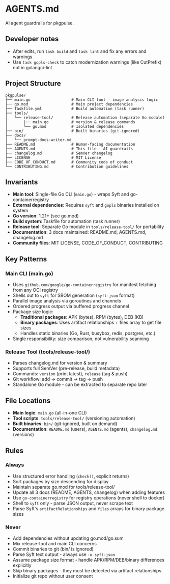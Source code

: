 # AGENTS.md

AI agent guardrails for pkgpulse.

## Developer notes
- After edits, run `task build` and `task lint` and fix any errors and warnings
- Use `task gopls-check` to catch modernization warnings (like CutPrefix) not in golangci-lint


## Project Structure

```
pkgpulse/
├── main.go                  # Main CLI tool - image analysis logic
├── go.mod                   # Main project dependencies
├── Taskfile.yml             # Build automation (task runner)
├── tools/
│   └── release-tool/        # Release automation (separate Go module)
│       ├── main.go          # version & release commands
│       └── go.mod           # Isolated dependencies
├── bin/                     # Built binaries (git-ignored)
├── docs/
│   └── prompt-docs-writer.md
├── README.md                # Human-facing documentation
├── AGENTS.md                # This file - AI guardrails
├── changelog.md             # SemVer changelog
├── LICENSE                  # MIT License
├── CODE_OF_CONDUCT.md       # Community code of conduct
└── CONTRIBUTING.md          # Contribution guidelines
```

## Invariants

- **Main tool**: Single-file Go CLI (`main.go`) - wraps Syft and go-containerregistry
- **External dependencies**: Requires `syft` and `gopls` binaries installed on system
- **Go version**: 1.21+ (see go.mod)
- **Build system**: Taskfile for automation (task runner)
- **Release tool**: Separate Go module in `tools/release-tool/` for portability
- **Documentation**: 3 docs maintained: README.md, AGENTS.md, changelog.md
- **Community files**: MIT LICENSE, CODE_OF_CONDUCT, CONTRIBUTING

## Key Patterns

### Main CLI (main.go)
- Uses `github.com/google/go-containerregistry` for manifest fetching from any OCI registry
- Shells out to `syft` for SBOM generation (`syft-json` format)
- Parallel image analysis via goroutines and channels
- Ordered progress output via buffered progress channel
- Package size logic:
  - **Traditional packages**: APK (bytes), RPM (bytes), DEB (KB)
  - **Binary packages**: Uses artifact relationships + files array to get file sizes
  - Handles static binaries (Go, Rust, busybox, redis, postgres, etc.)
- Single responsibility: size comparison, not vulnerability scanning

### Release Tool (tools/release-tool/)
- Parses changelog.md for version & summary
- Supports full SemVer (pre-release, build metadata)
- Commands: `version` (print latest), `release` (tag & push)
- Git workflow: add → commit → tag → push
- Standalone Go module - can be extracted to separate repo later

## File Locations

- **Main logic**: `main.go` (all-in-one CLI)
- **Tool scripts**: `tools/release-tool/` (versioning automation)
- **Built binaries**: `bin/` (git-ignored, built on demand)
- **Documentation**: `README.md` (users), `AGENTS.md` (agents), `changelog.md` (versions)

## Rules

### Always
- Use structured error handling (`check()`, explicit returns)
- Sort packages by size descending for display
- Maintain separate go.mod for tools/release-tool/
- Update all 3 docs (README, AGENTS, changelog) when adding features
- Use `go-containerregistry` for registry operations (never shell to docker)
- Shell to `syft` only - parse JSON output, never scrape text
- Parse Syft's `artifactRelationships` and `files` arrays for binary package sizes

### Never
- Add dependencies without updating go.mod/go.sum
- Mix release-tool and main CLI concerns
- Commit binaries to git (bin/ is ignored)
- Parse Syft text output - always use `-o syft-json`
- Assume package size format - handle APK/RPM/DEB/binary differences explicitly
- Skip binary packages - they must be detected via artifact relationships
- Initialize git repo without user consent
